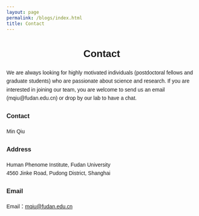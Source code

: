 ```yaml
---
layout: page
permalink: /blogs/index.html
title: Contact
---
```

<html lang="zh-CN">
<head>
    <meta charset="UTF-8">
    <meta name="viewport" content="width=device-width, initial-scale=1.0">
    <style>
        body {
            font-family: Arial, sans-serif;
            margin: 20px;
            line-height: 1.6;
        }
        .contact-section {
            max-width: 800px;
            margin: 0 auto;
        }
        h1 {
            text-align: center;
        }
        .contact-info {
            margin-bottom: 2px;
        }
        .contact-info h2 {
            color: #007bff;
        }
        .contact-info p {
            margin-bottom: 10px;
        }
    </style>
</head>
<body>
    <div class="contact-section">
        <h1 style="font-size: 26px;">Contact</h1>
            <p>We are always looking for highly motivated individuals (postdoctoral fellows and graduate students) who are passionate about science and research. If you are interested in joining our team, you are welcome to send us an email (mqiu@fudan.edu.cn) or drop by our lab to have a chat.
</p>
        <div class="contact-info">
            <h3>Contact</h3>
            <p>Min Qiu</p>
        </div>
        <div class="contact-info">
            <h3>Address</h3>
            <p>Human Phenome Institute, Fudan University<br>4560 Jinke Road, Pudong District, Shanghai</p>
        </div>
        <div class="contact-info">
            <h3>Email</h3>
            <p>Email：<a href="mailto:mqiu@fudan.edu.cn">mqiu@fudan.edu.cn</a></p>
        </div>
    </div>
</body>
</html>
